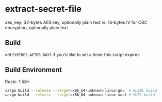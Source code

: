 # extract-secret-file

aes_key: 32-bytes AES key, optionally plain text
iv: 16-bytes IV for CBC encryption, optionally plain text

## Build

set `EXPIRES_AFTER_DAYS` if you'd like to set a timer this script expires

## Build Environment

Rustc: 1.58+

```bash
cargo build --release --target=x86_64-unknown-linux-gnu  # GLIBC build
cargo build --release --target=x86_64-unknown-linux-musl # MUSL build
```

